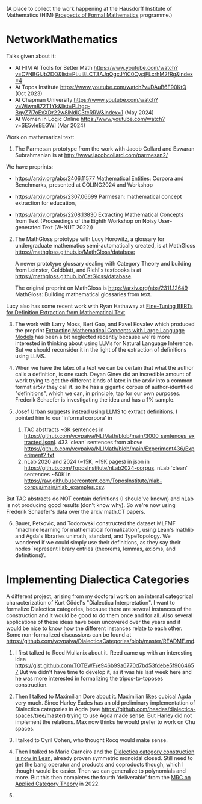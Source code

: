 (A place to collect the work happening at the Hausdorff Institute of Mathematics (HIM)
[Prospects of Formal Mathematics](https://www.mathematics.uni-bonn.de/him/programs/current-trimester-program/him-trimester-program-prospects-of-formal-mathematics)
programme.)

# NetworkMathematics

Talks given about it:
* At HIM AI Tools for Better Math https://www.youtube.com/watch?v=C7NBGlJb2DQ&list=PLul8LCT3AJqQgcJYiC0CycjFLcrhM2fRg&index=4
* At Topos Institute https://www.youtube.com/watch?v=DAuB6F90KtQ (Oct 2023)
* At Chapman University https://www.youtube.com/watch?v=Wiwm872T1Yk&list=PLhgq-BqyZ7i7oExXDr22w8lNdIC3tcRRW&index=1 (May 2024)
* At Women in Logic Online https://www.youtube.com/watch?v=SE5vIeBEGWI (Mar 2024)

Work on mathematical text:

1. The Parmesan prototype from the work with Jacob Collard and Eswaran Subrahmanian is at http://www.jacobcollard.com/parmesan2/
    
We have preprints:
* https://arxiv.org/abs/2406.11577 Mathematical Entities: Corpora and Benchmarks, presented at COLING2024 and Workshop

* https://arxiv.org/abs/2307.06699 Parmesan: mathematical concept extraction for education, 

* https://arxiv.org/abs/2208.13830 Extracting Mathematical Concepts from Text (Proceedings of the Eighth Workshop on Noisy User-generated Text (W-NUT 2022))

2. The MathGloss prototype with Lucy Horowitz, a glossary for undergraduate mathematics semi-automatically created, is at MathGloss https://mathgloss.github.io/MathGloss/database
   
   A newer prototype glossary dealing with Category Theory and building from Leinster, Goldblatt, and Riehl's textbooks is at https://mathgloss.github.io/CatGloss/database.
    
   The original preprint on MathGloss is https://arxiv.org/abs/2311.12649 MathGloss: Building mathematical glossaries from text.

Lucy also has some recent work with Ryan Hathaway at [Fine-Tuning BERTs for Definition Extraction from Mathematical Text](https://arxiv.org/abs/2406.13827)

3. The work with Larry Moss, Bert Gao, and Pavel Kovalev which produced the preprint [Extracting Mathematical Concepts with Large Language Models](https://arxiv.org/abs/2309.00642) has been a bit neglected recently because we're more interested in thinking about using LLMs for Natural Language Inference. But we should reconsider it in the light of the extraction of definitions using LLMS.

4. When we have the latex of a text we can be certain that what the author calls a definition, is one such. Deyan Ginev did an incredible amount of work trying to get the different kinds of latex in the arxiv into a common format ar5iv they call it. so he has a gigantic corpus of author-identified "definitions", which we can, in principle, tap for our own purposes.
Frederik Schaefer is investigating the idea and has a 1% sample.

5. Josef Urban suggests instead using LLMS to extract definitions. I pointed him to our 'informal corpora' in
   1. TAC abstracts ~3K sentences in
https://github.com/vcvpaiva/NLIMath/blob/main/3000_sentences_extracted.jsonl. 433 'clean' sentences from above
https://github.com/vcvpaiva/NLIMath/blob/main/Experiment436/Experiment2.txt
   2. nLab 2020 and 2024 (~15K, ~19K pages) in json in
https://github.com/ToposInstitute/nLab2024-corpus. nLab `clean' sentences ~50K in
https://raw.githubusercontent.com/ToposInstitute/nlab-corpus/main/nlab_examples.csv.

But TAC abstracts do NOT contain definitions (I should've known) and nLab is not producing good results (don't know why). So we're now using Frederik Schaefer's data over the arxiv math.CT papers.

6. Bauer, Petkovic, and Todorovski constructed the dataset MLFMF "machine learning for mathematical formalization", using Lean's mathlib and Agda's libraries unimath, standard, and TypeTopology. We wondered if we could simply use their definitions, as they say their nodes `represent library entries (theorems, lemmas, axioms, and definitions)'.

   
# Implementing Dialectica Categories

A different project, arising from my doctoral work on an internal categorical characterization of Kurt Gödel's "Dialectica Interpretation". 
I want to formalize Dialectica categories, because there are several instances of the construction and it would be good to do them once and for all.
Also several applications of these ideas have been uncovered over the years and it would be nice to know how the different instances relate to each other.
Some non-formalized discussions can be found at https://github.com/vcvpaiva/DialecticaCategories/blob/master/README.md.

1. I first talked  to Reed Mullanix about it. Reed came up with an interesting idea https://gist.github.com/TOTBWF/e946b99a6770d7bd53fdebe5f9064657
   But  we didn't have time to develop it, as it was his last week here and he was more interested in formalizing the tripos-to-toposes construction.

2. Then I talked to Maximilian Dore about it. Maximilian likes cubical Agda very much.
   Since Harley Eades has an old preliminary implementation of Dialectica categories in Agda (see https://github.com/heades/dialectica-spaces/tree/master) trying to use Agda made sense.
   But Harley did not implement the relations. Max now thinks he would prefer to work on Chu spaces.

3. I talked to Cyril Cohen, who thought Rocq  would make sense.

4. Then I talked to Mario Carneiro and the [Dialectica category construction is now in Lean](https://github.com/leanprover-community/mathlib4/pull/14274/files), already proven symmetric monoidal closed. Still need to get the bang operator and products and coproducts though, which I thought would be easier. Then we can generalize to polynomials and more. But this then completes the fourth 'deliverable' from the [MRC on Applied Category Theory](https://www.ams.org/programs/research-communities/2022MRC-Categories) in 2022.

5.  
   

